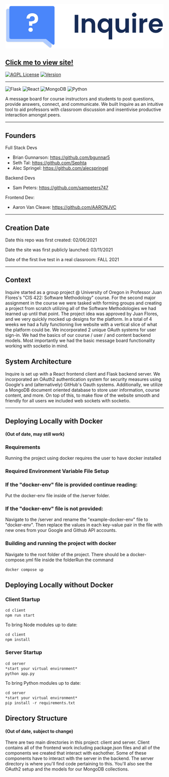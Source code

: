 ![Inquire Logo](/client/src/imgs/inquire-logo.png)

## [Click me to view site!](https://inquiremb.com/ "Inquire Webapp")

[![AGPL License](https://img.shields.io/badge/license-AGPL-blue.svg)](http://www.gnu.org/licenses/agpl-3.0)
[![Version](https://badge.fury.io/gh/tterb%2FHyde.svg)](https://badge.fury.io/gh/tterb%2FHyde)

---

<p align="left">
  <img alt="Flask" src="https://img.shields.io/badge/flask%20-%23000.svg?&style=for-the-badge&logo=flask&logoColor=white"/>
  <img alt="React" src="https://img.shields.io/badge/react%20-%2320232a.svg?&style=for-the-badge&logo=react&logoColor=%2361DAFB"/>
  <img alt="MongoDB" src ="https://img.shields.io/badge/MongoDB-%234ea94b.svg?&style=for-the-badge&logo=mongodb&logoColor=white"/>
  <img alt="Python" src="https://img.shields.io/badge/python%20-%2314354C.svg?&style=for-the-badge&logo=python&logoColor=white"/>
</p>

A message board for course instructors and students to post questions, provide answers, connect, and communicate. We built Inquire as an intuitive tool to aid professors with classroom discussion and insentivise productive interaction amongst peers.

---

## Founders

Full Stack Devs

- Brian Gunnarson: https://github.com/bgunnar5
- Seth Tal: https://github.com/Sephta
- Alec Springel: https://github.com/alecspringel

Backend Devs

- Sam Peters: https://github.com/sampeters747

Frontend Dev:

- Aaron Van Cleave: https://github.com/AARONJVC

---

## Creation Date

Date this repo was first created: 02/06/2021

Date the site was first publicly launched: 03/11/2021

Date of the first live test in a real classroom: FALL 2021

---

## Context

Inquire started as a group project @ University of Oregon in Professor Juan Flores's "CIS 422: Software Methodology" course. For the second major assignment in the course we were tasked with forming groups and creating a project from scratch utilizing all of the Software Methodologies we had learned up until that point. The project idea was approved by Juan Flores, and we very quickly mocked up designs for the platform. In a total of 4 weeks we had a fully functioning live website with a vertical slice of what the platform could be. We incorporated 2 unique OAuth systems for user sign-in. We had the basics of our course / user / and content backend models. Most importantly we had the basic message board functionality working with socketio in mind.

## System Architecture

Inquire is set up with a React frontend client and Flask backend server. We incorporated an OAuth2 authentication system for security measures using Google's and (alternatively) GitHub's Oauth systems. Additionally, we utilize a MongoDB document oriented database to store user information, course content, and more. On top of this, to make flow of the website smooth and friendly for all users we included web sockets with socketio.

---

## Deploying Locally with Docker

#### (Out of date, may still work)

### Requirements

Running the project using docker requires the user to have docker installed

### Required Environment Variable File Setup

### If the "docker-env" file is provided continue reading:

Put the docker-env file inside of the /server folder.

### If the "docker-env" file is not provided:

Navigate to the /server and rename the "example-docker-env" file to "docker-env". Then replace the values in each key-value pair in the file with new ones from your Google and Github API accounts.

### Building and running the project with docker

Navigate to the root folder of the project. There should be a docker-compose.yml file inside the folderRun the command

```
docker compose up
```

## Deploying Locally without Docker

### Client Startup

```
cd client
npm run start
```

To bring Node modules up to date:

```
cd client
npm install
```

### Server Startup

```
cd server
*start your virtual environment*
python app.py
```

To bring Python modules up to date:

```
cd server
*start your virtual environment*
pip install -r requirements.txt
```

## Directory Structure

#### (Out of date, subject to change)

There are two main directories in this project: client and server. Client contains all of the frontend work including package.json files and all of the components we created that interact with eachother. Some of these components have to interact with the server in the backend. The server directory is where you'll find code pertaining to this. You'll also see the OAuth2 setup and the models for our MongoDB collections.
